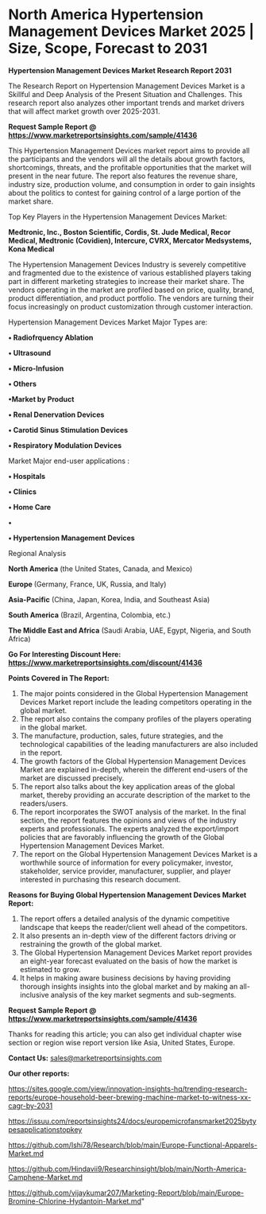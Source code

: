 # North America Hypertension Management Devices Market 2025 | Size, Scope, Forecast to 2031

<strong>Hypertension Management Devices Market Research Report 2031</strong>

The Research Report on Hypertension Management Devices Market is a Skillful and Deep Analysis of the Present Situation and Challenges. This research report also analyzes other important trends and market drivers that will affect market growth over 2025-2031.

<strong>Request Sample Report @ <a href=https://www.marketreportsinsights.com/sample/41436>https://www.marketreportsinsights.com/sample/41436</a></strong>

This Hypertension Management Devices market report aims to provide all the participants and the vendors will all the details about growth factors, shortcomings, threats, and the profitable opportunities that the market will present in the near future. The report also features the revenue share, industry size, production volume, and consumption in order to gain insights about the politics to contest for gaining control of a large portion of the market share.

Top Key Players in the Hypertension Management Devices Market:

<strong>Medtronic, Inc., Boston Scientific, Cordis, St. Jude Medical, Recor Medical, Medtronic (Covidien), Intercure, CVRX, Mercator Medsystems, Kona Medical</strong>

The Hypertension Management Devices Industry is severely competitive and fragmented due to the existence of various established players taking part in different marketing strategies to increase their market share. The vendors operating in the market are profiled based on price, quality, brand, product differentiation, and product portfolio. The vendors are turning their focus increasingly on product customization through customer interaction.

Hypertension Management Devices Market Major Types are:

<strong>•  Radiofrquency Ablation

•  Ultrasound

•  Micro-Infusion

•  Others

•Market by Product

•  Renal Denervation Devices

•  Carotid Sinus Stimulation Devices

•  Respiratory Modulation Devices</strong>

Market Major end-user applications :

<strong>•  Hospitals

•  Clinics

•  Home Care

•  

•  Hypertension Management Devices</strong>

Regional Analysis

</u><strong><b>North America</b></strong> (the United States, Canada, and Mexico)

<strong><b>Europe </b></strong>(Germany, France, UK, Russia, and Italy)

<strong><b>Asia-Pacific</b></strong> (China, Japan, Korea, India, and Southeast Asia)

<strong><b>South America</b></strong> (Brazil, Argentina, Colombia, etc.)

<strong><b>The Middle East and Africa</b></strong> (Saudi Arabia, UAE, Egypt, Nigeria, and South Africa)

<strong>Go For Interesting Discount Here: <a href=https://www.marketreportsinsights.com/discount/41436>https://www.marketreportsinsights.com/discount/41436</a></strong>

<strong>Points Covered in The Report:</strong>
<ol>
  <li>The major points considered in the Global Hypertension Management Devices Market report include the leading competitors operating in the global market.</li>
  <li>The report also contains the company profiles of the players operating in the global market.</li>
  <li>The manufacture, production, sales, future strategies, and the technological capabilities of the leading manufacturers are also included in the report.</li>
  <li>The growth factors of the Global Hypertension Management Devices Market are explained in-depth, wherein the different end-users of the market are discussed precisely.</li>
  <li>The report also talks about the key application areas of the global market, thereby providing an accurate description of the market to the readers/users.</li>
  <li>The report incorporates the SWOT analysis of the market. In the final section, the report features the opinions and views of the industry experts and professionals. The experts analyzed the export/import policies that are favorably influencing the growth of the Global Hypertension Management Devices Market.</li>
  <li>The report on the Global Hypertension Management Devices Market is a worthwhile source of information for every policymaker, investor, stakeholder, service provider, manufacturer, supplier, and player interested in purchasing this research document.</li>
</ol>
<strong>Reasons for Buying Global Hypertension Management Devices Market Report:</strong>

<ol>
  <li>The report offers a detailed analysis of the dynamic competitive landscape that keeps the reader/client well ahead of the competitors.</li>
  <li>It also presents an in-depth view of the different factors driving or restraining the growth of the global market.</li>
  <li>The Global Hypertension Management Devices Market report provides an eight-year forecast evaluated on the basis of how the market is estimated to grow.</li>
  <li>It helps in making aware business decisions by having providing thorough insights insights into the global market and by making an all-inclusive analysis of the key market segments and sub-segments.</li>
</ol>
<strong>Request Sample Report @ <a href=https://www.marketreportsinsights.com/sample/41436>https://www.marketreportsinsights.com/sample/41436</a></strong>


Thanks for reading this article; you can also get individual chapter wise section or region wise report version like Asia, United States, Europe.

<strong>Contact Us:</strong>
sales@marketreportsinsights.com

<strong>Our other reports:</strong>

<a href=https://sites.google.com/view/innovation-insights-hq/trending-research-reports/europe-household-beer-brewing-machine-market-to-witness-xx-cagr-by-2031>https://sites.google.com/view/innovation-insights-hq/trending-research-reports/europe-household-beer-brewing-machine-market-to-witness-xx-cagr-by-2031</a>

<a href=https://issuu.com/reportsinsights24/docs/europemicrofansmarket2025bytypesapplicationstopkey>https://issuu.com/reportsinsights24/docs/europemicrofansmarket2025bytypesapplicationstopkey</a>

<a href=https://github.com/Ishi78/Research/blob/main/Europe-Functional-Apparels-Market.md>https://github.com/Ishi78/Research/blob/main/Europe-Functional-Apparels-Market.md</a>

<a href=https://github.com/Hindavii9/Researchinsight/blob/main/North-America-Camphene-Market.md>https://github.com/Hindavii9/Researchinsight/blob/main/North-America-Camphene-Market.md</a>

<a href=https://github.com/vijaykumar207/Marketing-Report/blob/main/Europe-Bromine-Chlorine-Hydantoin-Market.md>https://github.com/vijaykumar207/Marketing-Report/blob/main/Europe-Bromine-Chlorine-Hydantoin-Market.md</a>"
